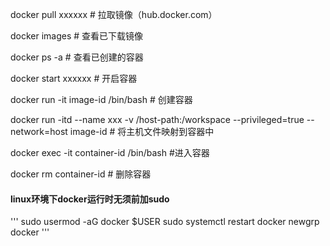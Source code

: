 
docker pull xxxxxx # 拉取镜像（hub.docker.com）

docker images # 查看已下载镜像

docker ps -a # 查看已创建的容器

docker start xxxxxx # 开启容器

docker run -it image-id /bin/bash # 创建容器

docker run -itd --name xxx -v /host-path:/workspace --privileged=true --network=host image-id # 将主机文件映射到容器中

docker exec -it container-id /bin/bash #进入容器

docker rm container-id # 删除容器



#### linux环境下docker运行时无须前加sudo
'''
     sudo usermod -aG docker $USER
    sudo systemctl restart docker
    newgrp docker
'''

